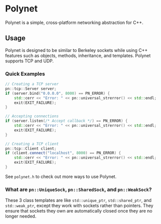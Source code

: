# Polynet
Polynet is a simple, cross-platform networking abstraction for C++.

## Usage
Polynet is designed to be similar to Berkeley sockets while using C++ features such as objects, methods, inheritance, and templates. Polynet supports TCP and UDP.

### Quick Examples
```cpp
// Creating a TCP server
pn::tcp::Server server;
if (server.bind("0.0.0.0", 8000) == PN_ERROR) {
    std::cerr << "Error: " << pn::universal_strerror() << std::endl;
    exit(EXIT_FAILURE);
}

// Accepting connections
if (server.listen(/* Accept callback */) == PN_ERROR) {
    std::cerr << "Error: " << pn::universal_strerror() << std::endl;
    exit(EXIT_FAILURE);
}

// Creating a TCP client
pn::tcp::Client client;
if (client.connect("localhost", 8000) == PN_ERROR) {
    std::cerr << "Error: " << pn::universal_strerror() << std::endl;
    exit(EXIT_FAILURE);
}
```
See `polynet.h` to check out more ways to use Polynet.

### What are `pn::UniqueSock`, `pn::SharedSock`, and `pn::WeakSock`?
These 3 class templates are like `std::unique_ptr`, `std::shared_ptr`, and `std::weak_ptr`, except they work with sockets rather than pointers. They ensure that sockets they own are automatically closed once they are no longer needed.
